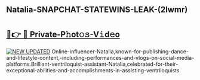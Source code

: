 ## Natalia-SNAPCHAT-STATEWINS-LEAK-(2lwmr)


# <h2><a href="https://mediaupload.pro?-20M">🔗👉 🔴 Private-P𝚑ot𝚘𝚜-V𝚒d𝚎o</a></h2>

[![NEW UPDATED](https://i.imgur.com/0qMVB7G.gif)](https://mediaupload.pro?-20M)
Online-influencer-Natalia,known-for-publishing-dance-and-lifestyle-content,-including-performances-and-vlogs-on-social-media-platforms.Brilliant-ventriloquist-assistant-Natalia,celebrated-for-their-exceptional-abilities-and-accomplishments-in-assisting-ventriloquists.  